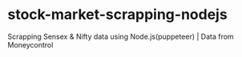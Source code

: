 # stock-market-scrapping-nodejs
Scrapping Sensex &amp; Nifty data using Node.js(puppeteer) | Data from Moneycontrol
